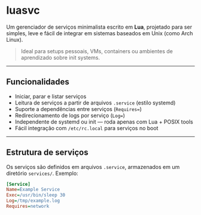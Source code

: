 # luasvc

Um gerenciador de serviços minimalista escrito em **Lua**, projetado para ser simples, leve e fácil de integrar em sistemas baseados em Unix (como Arch Linux).

> Ideal para setups pessoais, VMs, containers ou ambientes de aprendizado sobre init systems.

---

## Funcionalidades

-  Iniciar, parar e listar serviços
-  Leitura de serviços a partir de arquivos `.service` (estilo systemd)
-  Suporte a dependências entre serviços (`Requires=`)
-  Redirecionamento de logs por serviço (`Log=`)
-  Independente de systemd ou init — roda apenas com Lua + POSIX tools
-  Fácil integração com `/etc/rc.local` para serviços no boot

---

##  Estrutura de serviços

Os serviços são definidos em arquivos `.service`, armazenados em um diretório `services/`. Exemplo:

```ini
[Service]
Name=Example Service
Exec=/usr/bin/sleep 30
Log=/tmp/example.log
Requires=network

